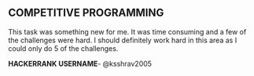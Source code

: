 ## COMPETITIVE PROGRAMMING

This task was something new for me. It was time consuming and a few of the challenges were hard. I should definitely work hard in this area as I could only do 5 of the challenges.

**HACKERRANK USERNAME**- @ksshrav2005